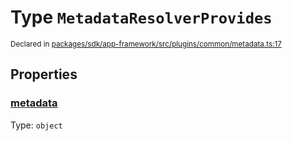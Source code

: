 # Type `MetadataResolverProvides`
<sub>Declared in [packages/sdk/app-framework/src/plugins/common/metadata.ts:17](https://github.com/dxos/dxos/blob/235256b25/packages/sdk/app-framework/src/plugins/common/metadata.ts#L17)</sub>




## Properties
### [metadata](https://github.com/dxos/dxos/blob/235256b25/packages/sdk/app-framework/src/plugins/common/metadata.ts#L18)
Type: <code>object</code>





